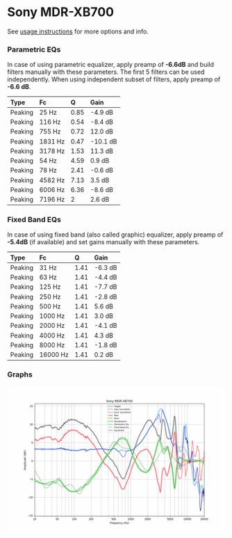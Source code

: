 # Sony MDR-XB700
See [usage instructions](https://github.com/jaakkopasanen/AutoEq#usage) for more options and info.

### Parametric EQs
In case of using parametric equalizer, apply preamp of **-6.6dB** and build filters manually
with these parameters. The first 5 filters can be used independently.
When using independent subset of filters, apply preamp of **-6.6 dB**.

| Type    | Fc      |    Q | Gain     |
|:--------|:--------|:-----|:---------|
| Peaking | 25 Hz   | 0.85 | -4.9 dB  |
| Peaking | 116 Hz  | 0.54 | -8.4 dB  |
| Peaking | 755 Hz  | 0.72 | 12.0 dB  |
| Peaking | 1831 Hz | 0.47 | -10.1 dB |
| Peaking | 3178 Hz | 1.53 | 11.3 dB  |
| Peaking | 54 Hz   | 4.59 | 0.9 dB   |
| Peaking | 78 Hz   | 2.41 | -0.6 dB  |
| Peaking | 4582 Hz | 7.13 | 3.5 dB   |
| Peaking | 6006 Hz | 6.36 | -8.6 dB  |
| Peaking | 7196 Hz | 2    | 2.6 dB   |

### Fixed Band EQs
In case of using fixed band (also called graphic) equalizer, apply preamp of **-5.4dB**
(if available) and set gains manually with these parameters.

| Type    | Fc       |    Q | Gain    |
|:--------|:---------|:-----|:--------|
| Peaking | 31 Hz    | 1.41 | -6.3 dB |
| Peaking | 63 Hz    | 1.41 | -4.4 dB |
| Peaking | 125 Hz   | 1.41 | -7.7 dB |
| Peaking | 250 Hz   | 1.41 | -2.8 dB |
| Peaking | 500 Hz   | 1.41 | 5.6 dB  |
| Peaking | 1000 Hz  | 1.41 | 3.0 dB  |
| Peaking | 2000 Hz  | 1.41 | -4.1 dB |
| Peaking | 4000 Hz  | 1.41 | 4.3 dB  |
| Peaking | 8000 Hz  | 1.41 | -1.8 dB |
| Peaking | 16000 Hz | 1.41 | 0.2 dB  |

### Graphs
![](./Sony%20MDR-XB700.png)